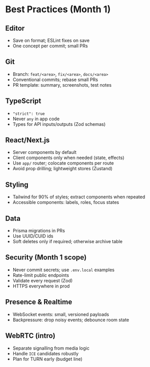 # Best Practices (Month 1)

## Editor
- Save on format; ESLint fixes on save
- One concept per commit; small PRs

## Git
- Branch: `feat/<area>`, `fix/<area>`, `docs/<area>`
- Conventional commits; rebase small PRs
- PR template: summary, screenshots, test notes

## TypeScript
- `"strict": true`
- Never `any` in app code
- Types for API inputs/outputs (Zod schemas)

## React/Next.js
- Server components by default
- Client components only when needed (state, effects)
- Use `app/` router; colocate components per route
- Avoid prop drilling; lightweight stores (Zustand)

## Styling
- Tailwind for 90% of styles; extract components when repeated
- Accessible components: labels, roles, focus states

## Data
- Prisma migrations in PRs
- Use UUID/CUID ids
- Soft deletes only if required; otherwise archive table

## Security (Month 1 scope)
- Never commit secrets; use `.env.local` examples
- Rate-limit public endpoints
- Validate every request (Zod)
- HTTPS everywhere in prod

## Presence & Realtime
- WebSocket events: small, versioned payloads
- Backpressure: drop noisy events; debounce room state

## WebRTC (intro)
- Separate signalling from media logic
- Handle `ICE` candidates robustly
- Plan for TURN early (budget line)
